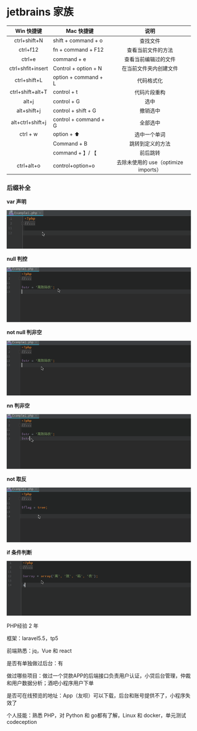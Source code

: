 # jetbrains 家族

|    Win 快捷键     | Mac 快捷键            |                 说明                 |
| :---------------: | --------------------- | :----------------------------------: |
|   ctrl+shift+N    | shift + command + o   |               查找文件               |
|     ctrl+f12      | fn + command + F12    |          查看当前文件的方法          |
|      ctrl+e       | command + e           |         查看当前编辑过的文件         |
| ctrl+shfit+insert | Control + option + N  |        在当前文件夹内创建文件        |
|   ctrl+shift+L    | option + command + L  |              代码格式化              |
| ctrl+shift+alt+T  | control + t           |             代码片段重构             |
|       alt+j       | control + G           |                 选中                 |
|    alt+shift+j    | control + shift + G   |               撤销选中               |
| alt+ctrl+shift+j  | control + command + G |               全部选中               |
|     ctrl + w      | option + ⬆️            |             选中一个单词             |
|                   | Command + B           |           跳转到定义的方法           |
|                   | command + 】/ 【      |               前后跳转               |
|    ctrl+alt+o     | control+option+o      | 去除未使用的 use（optimize imports） |

### 后缀补全

**var 声明**

![](assets/3045077884.gif)

**null 判控**

![](assets/2134927200.gif)

**not null 判非空**

![](assets/1907226576.gif)

**nn 判非空**

![](assets/576882766.gif)

**not 取反**

![](assets/4131340795.gif)

**if 条件判断**

![](assets/3873355232.gif)



PHP经验 2 年

框架：laravel5.5，tp5

前端熟悉：jq，Vue 和 react

是否有单独做过后台：有

做过哪些项目：做过一个贷款APP的后端接口负责用户认证，小贷后台管理，仲裁和用户数据分析；酒吧小程序用户下单

是否可在线预览的地址：App（友呗）可以下载，后台和账号提供不了，小程序失效了

个人技能：熟悉 PHP，对 Python 和 go都有了解，Linux 和 docker，单元测试 codeception